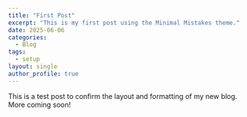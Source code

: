 ```yaml
---
title: "First Post"
excerpt: "This is my first post using the Minimal Mistakes theme."
date: 2025-06-06
categories:
  - Blog
tags:
  - setup
layout: single
author_profile: true
---
```


This is a test post to confirm the layout and formatting of my new blog.  
More coming soon!
